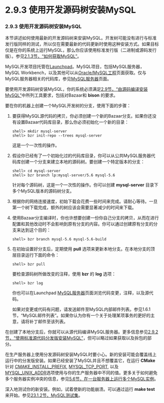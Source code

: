 # 2.9.3 使用开发源码树安装MySQL

### 2.9.3 使用开发源码树安装MySQL

本节讲述如何使用最新的开发源码树来安装MySQL。开发树可能没有进行与标准发行版同样的测试，所以仅在需要最新的代码更新时使用这种安装方式。如果目标仅是在你的系统上运行MySQL，那么你应该使用标准发行版（二进制或源码发行版）。参见[2.1.3节，“如何获取MySQL”](./02.01.03_How_to_Get_MySQL.md)。

MySQL开发项目托管在[Launchpad](http://launchpad.net/)。MySQL项目，包括MySQL服务器，MySQL Workbench，以及其他可以从[Oracle/MySQL工程](https://launchpad.net/~mysql)页面获取。仅与MySQL服务器相关的代码库，参见[MySQL服务器](http://launchpad.net/mysql-server)页面。

要使用开发源码树安装MySQL，你的系统必须满足[2.9节，“由源码编译安装MySQL”](./02.09.00_Installing_MySQL_from_Source.md)中所列工具要求，包括对Bazaar和 **bison** 的要求。

要在你的机器上创建一个MySQL开发树的分支，使用下面的步骤：

1. 要获得MySQL源代码的拷贝，你必须创建一个新的Bazaar分支。如果你还没有设置Bazaar代码库目录，那么你必须初始化一个新的目录：

    ```
    shell> mkdir mysql-server
    shell> bzr init-repo --trees mysql-server
    ```

    这是一个一次性的操作。

2. 假设你已经有了一个初始化过的代码库目录，你可以从公共MySQL服务器代码库创建一个分支来建立本地的源码树。要创建一个特定版本的分支：

    ```
    shell> cd mysql-server
    shell> bzr branch lp:mysql-server/5.6 mysql-5.6
    ```

    针对每个源码树，这是一个一次性的操作。你可以创建 **mysql-server** 目录下多个MySQL版本的源码树分支。

3. 根据你的网络连接速度，初始下载会花费一些时间来完成。请耐心等待。一旦第一个树下载完成，额外的树应该会需要显著减少的时间来下载。

4. 使用Bazaar分支编译时，你也许想要创建一份你自己分支的拷贝，从而在进行配置和其他改动时不会影响到原有分支的内容。你可以通过创建原有分支的分支来达到这个目的：

    ```
    shell> bzr branch mysql-5.6 mysql-5.6-build
    ```

5. 在初始设置好分支后，定期使用 **pull** 选项来更新本地分支。在本地分支的顶层目录运行下面的命令：

    ```
    shell> bzr pull
    ```

    要检查源码树所做改变的注释，使用 **bzr** 的 **log** 选项：

    ```
    shell> bzr log
    ```

    你也可以在Launchpad [MySQL服务器](http://launchpad.net/mysql-server)页面浏览代码变更，注释，以及源代码。

    如果对变更或代码有问题，请发送邮件至MySQL内部邮件列表。参见1.6.1节，“MySQL邮件列表”。如果你认为你有一个关于处理某项事务的更好的主意，请将补丁邮件至该列表。

在创建了本地分支后，你就可以从源代码编译MySQL服务器。更多信息参见[2.9.2节，“使用标准源代码分发版安装MySQL”](./02.09.02_Installing_MySQL_Using_a_Standard_Source_Distribution.md)，但可以略过如果获取以及拆包的部分。

在生产服务器上使用分发源码树安装MySQL时要小心。新的安装可能会覆盖线上运行中的分发版安装。如果已经安装了MySQL并且不想覆盖它，在运行 **CMake** 针对 [CMAKE_INSTALL_PREFIX](http://dev.mysql.com/doc/refman/5.6/en/source-configuration-options.html#option_cmake_cmake_install_prefix), [MYSQL_TCP_PORT](http://dev.mysql.com/doc/refman/5.6/en/source-configuration-options.html#option_cmake_mysql_tcp_port), 以及[MYSQL_UNIX_ADDR](http://dev.mysql.com/doc/refman/5.6/en/source-configuration-options.html#option_cmake_mysql_unix_addr)选项使用与你的生产服务器中不同的值。更多关于如何避免多个服务器实例冲突的信息，参见[5.6节，在一台服务器上运行多个MySQL实例](../Chapter_05/05.06.00_Running_Multiple_MySQL_Instances_on_One_Machine.md)。

深入地测试你的新安装。例如，试着使新的功能崩溃。可以通过运行 **make test** 来开始。参见[23.1.2节，MySQL测试集](../Chapter_23/23.01.02_The_MySQL_Test_Suite.md)。
